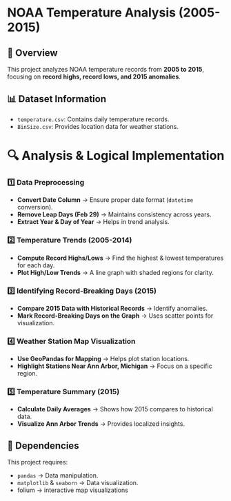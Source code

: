 # NOAA Temperature Analysis (2005-2015)


## 📌 Overview
This project analyzes NOAA temperature records from **2005 to 2015**, focusing on **record highs, record lows, and 2015 anomalies**.

## 📊 Dataset Information
- `temperature.csv`: Contains daily temperature records.
- `BinSize.csv`: Provides location data for weather stations.

# 🔍 Analysis & Logical Implementation

### **1️⃣ Data Preprocessing**
- **Convert Date Column** → Ensure proper date format (`datetime` conversion).
- **Remove Leap Days (Feb 29)** → Maintains consistency across years.
- **Extract Year & Day of Year** → Helps in trend analysis.

### **2️⃣ Temperature Trends (2005-2014)**
- **Compute Record Highs/Lows** → Find the highest & lowest temperatures for each day.
- **Plot High/Low Trends** → A line graph with shaded regions for clarity.

### **3️⃣ Identifying Record-Breaking Days (2015)**
- **Compare 2015 Data with Historical Records** → Identify anomalies.
- **Mark Record-Breaking Days on the Graph** → Uses scatter points for visualization.

### **4️⃣ Weather Station Map Visualization**
- **Use GeoPandas for Mapping** → Helps plot station locations.
- **Highlight Stations Near Ann Arbor, Michigan** → Focus on a specific region.

### **5️⃣ Temperature Summary (2015)**
- **Calculate Daily Averages** → Shows how 2015 compares to historical data.
- **Visualize Ann Arbor Trends** → Provides localized insights.

## 🚀 Dependencies
This project requires:
- `pandas` → Data manipulation.
- `matplotlib` & `seaborn` → Data visualization.
-  folium →  interactive map visualizations
